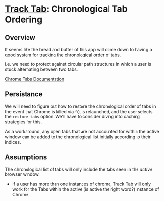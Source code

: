 # [Track Tab](./index.md): Chronological Tab Ordering 

## Overview

It seems like the bread and butter of this app will come down to having a good system for tracking the chronological order of tabs. 

i.e. we need to protect against circular path structures in which a user is stuck alternating between two tabs.

[Chrome Tabs Documentation](https://developer.chrome.com/docs/extensions/reference/tabs/#method-create)

## Persistance

We will need to figure out how to restore the chronological order of tabs in the event that Chrome is killed via `^Q`, is relaunched, and the user selects the `restore tabs` option. We'll have to consider diving into caching strategies for this. 

As a workaround, any open tabs that are not accounted for within the active window can be added to the chronological list initially according to their indices.

## Assumptions

The chronological list of tabs will only include the tabs seen in the _active_ browser window.
- If a user has more than one instances of chrome, Track Tab will only work for the Tabs within the active (is active the right word?) instance of Chrome.

